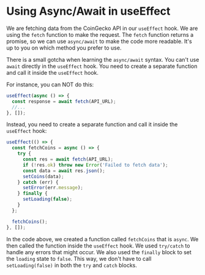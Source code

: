# Using Async/Await in useEffect

We are fetching data from the CoinGecko API in our `useEffect` hook. We are using the `fetch` function to make the request. The `fetch` function returns a promise, so we can use `async/await` to make the code more readable. It's up to you on which method you prefer to use.


There is a small gotcha when learning the `async/await` syntax. You can't use `await` directly in the `useEffect` hook. You need to create a separate function and call it inside the `useEffect` hook.

For instance, you can NOT do this:

```jsx
useEffect(async () => {
  const response = await fetch(API_URL);
  //...
}, []);
```

Instead, you need to create a separate function and call it inside the `useEffect` hook:

```jsx
useEffect(() => {
  const fetchCoins = async () => {
    try {
      const res = await fetch(API_URL);
      if (!res.ok) throw new Error('Failed to fetch data');
      const data = await res.json();
      setCoins(data);
    } catch (err) {
      setError(err.message);
    } finally {
      setLoading(false);
    }
  };

  fetchCoins();
}, []);
```

In the code above, we created a function called `fetchCoins` that is `async`. We then called the function inside the `useEffect` hook. We used `try/catch` to handle any errors that might occur. We also used the `finally` block to set the `loading` state to `false`. This way, we don't have to call `setLoading(false)` in both the `try` and `catch` blocks.
